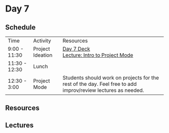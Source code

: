 # Day 7

## Schedule

<table>
    <tr>
        <td>Time</td>
        <td>Activity</td>
        <td>Resources</td>
    </tr>
    <tr>
        <td>9:00 - 11:30</td>
        <td>Project Ideation</td>
        <td>
            <a href="https://drive.google.com/open?id=1-cRC35PXBa51VwCT0JhjBTL0kn2xTKGf5rJ0cMmfEpY&authuser=0">Day 7 Deck</a>
            <br>
            <a href="lectures/final-project">Lecture: Intro to Project Mode</a>
        </td>
    </tr>
    <tr>
        <td>11:30 - 12:30</td>
        <td>Lunch</td>
        <td>
        </td>
    </tr>
    <tr>
        <td>12:30 - 3:00</td>
        <td>Project Mode</td>
        <td>
            Students should work on projects for the rest of the day. Feel free to add improv/review lectures as needed. 
        </td>
    </tr>
</table>

## Resources

## Lectures
